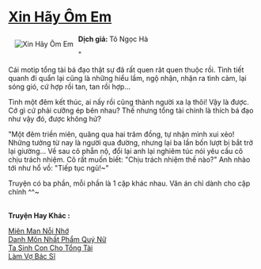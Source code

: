 <a href="https://utruyen.com/truyen/xin-hay-om-em/17265/" title="Xin Hãy Ôm Em"><h1>Xin Hãy Ôm Em</h1></a><div style="display:table"><img align="right" style="float: left; padding: 10px;" src="https://utruyen.com/images/story/200x260/xin-hay-om-em.jpg" alt="Xin Hãy Ôm Em"><b>Dịch giả: </b>Tô Ngọc Hà<p></p>"<p></p>Cái motip tổng tài bá đạo thật sự đã rất quen rât quen thuộc rồi. Tình tiết quanh đi quẩn lại cũng là những hiểu lầm, ngộ nhận, nhận ra tình cảm, lại sóng gió, cứ hợp rồi tan, tan rồi hợp...<p></p>Tình một đêm kết thúc, ai nấy rồi cũng thành người xa lạ thôi! Vậy là được. Cớ gì cứ phải cưỡng ép bên nhau? Thế nhưng tổng tài chính là thích bá đạo như vậy đó, được không hử?<p></p>"Một đêm triền miên, quăng qua hai trăm đồng, tự nhận mình xui xẻo! Những tưởng từ nay là người qua đường, nhưng lại ba lần bốn lượt bị bắt trở lại giường... Về sau cô phẫn nộ, đổi lại anh lại nghiêm túc nói yêu cầu cô chịu trách nhiệm. Cô rất muốn biết: "Chịu trách nhiệm thế nào?" Anh nhào tới như hổ vồ: "Tiếp tục ngủ!~"<p></p>Truyện có ba phần, mỗi phần là 1 cặp khác nhau. Văn án chỉ dành cho cặp chính ^^~</div><p><br><b>Truyện Hay Khác :</b></p><a href="https://utruyen.com/truyen/mien-man-noi-nho/20021/" alt="Miên Man Nỗi Nhớ">Miên Man Nỗi Nhớ</a><br/><a href="https://github.com/quanluxury/ngontinhhot/tree/master/truyenhay/19189/" alt="Danh Môn Nhất Phẩm Quý Nữ">Danh Môn Nhất Phẩm Quý Nữ</a><br/><a href="https://www.flickr.com/photos/184340401@N07/48818622623/" alt="Ta Sinh Con Cho Tổng Tài">Ta Sinh Con Cho Tổng Tài</a><br/><a href="https://github.com/quanluxury/ngontinhhot/tree/master/truyenhay/19179/" alt="Làm Vợ Bác Sĩ">Làm Vợ Bác Sĩ</a><br/>